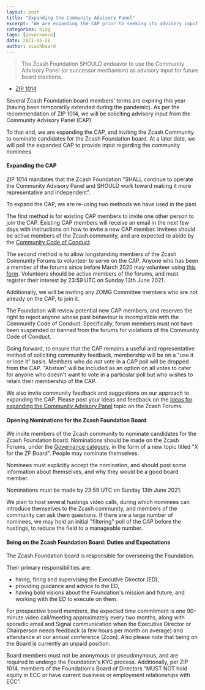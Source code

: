 ```yaml
---
layout: post
title: "Expanding the Community Advisory Panel"
excerpt: "We are expanding the CAP prior to seeking its advisory input regarding the selection of board members."
categories: blog
tags: [governance]
date: 2021-05-28
author: zcashboard
---
```



> The Zcash Foundation SHOULD endeavor to use the Community Advisory Panel (or successor mechanism) as advisory input for future board elections.<br>
- [ZIP 1014](https://zips.z.cash/zip-1014)

Several Zcash Foundation board members' terms are expiring this year (having been temporarily extended during the pandemic). As per the recommendation of ZIP 1014, we will be soliciting advisory input from the Community Advisory Panel (CAP). 

To that end, we are expanding the CAP, and inviting the Zcash Community to nominate candidates for the Zcash Foundation board. At a later date, we will poll the expanded CAP to provide input regarding the community nominees

#### Expanding the CAP

ZIP 1014 mandates that the Zcash Foundation "SHALL continue to operate the Community Advisory Panel and SHOULD work toward making it more representative and independent". 

To expand the CAP, we are re-using two methods we have used in the past. 

The first method is for existing CAP members to invite one other person to join the CAP. Existing CAP members will receive an email in the next few days with instructions on how to invite a new CAP member. Invitees should be active members of the Zcash community, and are expected to abide by the [Community Code of Conduct](https://forum.zcashcommunity.com/guidelines). 

The second method is to allow longstanding members of the Zcash Community Forums to volunteer to serve on the CAP. Anyone who has been a member of the forums since before March 2020 may volunteer using [this form](https://forms.gle/SVgoarj9k1PCbrW96). Volunteers should be active members of the forums, and must register their interest by 23:59 UTC on Sunday 13th June 2021. 

Additionally, we will be inviting any ZOMG Committee members who are not already on the CAP, to join it. 

The Foundation will review potential new CAP members, and reserves the right to reject anyone whose past behaviour is incompatible with the Community Code of Conduct. Specifically, forum members must not have been suspended or banned from the forums for violations of the Community Code of Conduct. 

Going forward, to ensure that the CAP remains a useful and representative method of soliciting community feedback, membership will be on a "use it or lose it" basis. Members who do *not* vote in a CAP poll will be dropped from the CAP. "Abstain" will be included as an option on all votes to cater for anyone who doesn't want to vote in a particular poll but who wishes to retain their membership of the CAP. 

We also invite community feedback and suggestions on our approach to expanding the CAP. Please post your ideas and feedback on the [Ideas for expanding the Community Advisory Panel](https://forum.zcashcommunity.com/t/ideas-for-expanding-the-community-advisory-panel/39354) topic on the Zcash Forums. 

#### Opening Nominations for the Zcash Foundation Board

We invite members of the Zcash community to nominate candidates for the Zcash Foundation board. Nominations should be made on the Zcash Forums, under the [Governance category](https://forum.zcashcommunity.com/c/governance/25), in the form of a new topic titled "X for the ZF Board". People may nominate themselves. 

Nominees must explicitly accept the nomination, and should post some information about themselves, and why they would be a good board member.

Nominations must be made by 23:59 UTC on Sunday 13th June 2021. 

We plan to host several hustings video calls, during which nominees can introduce themselves to the Zcash community, and members of the community can ask them questions. If there are a large number of nominees, we may hold an initial "filtering" poll of the CAP before the hustings, to reduce the field to a manageable number. 

#### Being on the Zcash Foundation Board: Duties and Expectations

The Zcash Foundation board is responsible for overseeing the Foundation. 

Their primary responsibilities are:
- hiring, firing and supervising the Executive Director (ED), 
- providing guidance and advice to the ED, 
- having bold visions about the Foundation's mission and future, and working with the ED to execute on them. 

For prospective board members, the expected time commitment is one 90-minute video call/meeting approximately every two months, along with sporadic email and Signal communication when the Executive Director or Chairperson needs feedback (a few hours per month on average) and attendance at our annual conference (Zcon). Also please note that being on the Board is currently an unpaid position.

Board members must not be anonymous or pseudonymous, and are required to undergo the Foundation's KYC process. Additionally, per ZIP 1014, members of the Foundation's Board of Directors “MUST NOT hold equity in ECC or have current business or employment relationships with ECC”.

